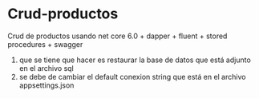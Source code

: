 # Crud-productos
Crud de productos usando net core 6.0 + dapper + fluent + stored procedures + swagger

1. que se tiene que hacer es restaurar la base de datos que está adjunto en el archivo sql
2. se debe de cambiar el default conexion string que está en el archivo appsettings.json
